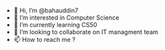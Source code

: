 - 👋 Hi, I’m @bahauddin7
- 👀 I’m interested in Computer Science
- 🌱 I’m currently learning CS50
- 💞️ I’m looking to collaborate on IT managment team
- 📫 How to reach me ?

<!---
bahauddin7/bahauddin7 is a ✨ special ✨ repository because its `README.md` (this file) appears on your GitHub profile.
You can click the Preview link to take a look at your changes.
--->
